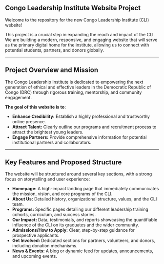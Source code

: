 ## Congo Leadership Institute Website Project

Welcome to the repository for the new Congo Leadership Institute (CLI) website!

This project is a crucial step in expanding the reach and impact of the CLI. We are building a modern, responsive, and engaging website that will serve as the primary digital home for the institute, allowing us to connect with potential students, partners, and donors globally.

---

## Project Overview and Mission

The Congo Leadership Institute is dedicated to empowering the next generation of ethical and effective leaders in the Democratic Republic of Congo (DRC) through rigorous training, mentorship, and community engagement.

**The goal of this website is to:**

- **Enhance Credibility:** Establish a highly professional and trustworthy online presence.  
- **Attract Talent:** Clearly outline our programs and recruitment process to attract the brightest young leaders.  
- **Engage Partners:** Provide comprehensive information for potential institutional partners and collaborators.  

---

## Key Features and Proposed Structure

The website will be structured around several key sections, with a strong focus on storytelling and user experience:

- **Homepage:** A high-impact landing page that immediately communicates the mission, vision, and core programs of the CLI.  
- **About Us:** Detailed history, organizational structure, values, and the CLI team.  
- **Programs:** Specific pages detailing our different leadership training cohorts, curriculum, and success stories.  
- **Our Impact:** Data, testimonials, and reports showcasing the quantifiable influence of the CLI on its graduates and the wider community.  
- **Admissions/How to Apply:** Clear, step-by-step guidance for prospective applicants.  
- **Get Involved:** Dedicated sections for partners, volunteers, and donors, including donation mechanisms.  
- **News & Events:** A blog or dynamic feed for updates, announcements, and upcoming events.  
